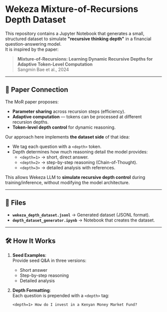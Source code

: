 # Wekeza Mixture-of-Recursions Depth Dataset

This repository contains a Jupyter Notebook that generates a small, structured dataset to simulate **"recursive thinking depth"** in a financial question-answering model.  
It is inspired by the paper:

> **Mixture-of-Recursions: Learning Dynamic Recursive Depths for Adaptive Token-Level Computation**  
> Sangmin Bae et al., 2024

---

## 📜 Paper Connection

The MoR paper proposes:
- **Parameter sharing** across recursion steps (efficiency).
- **Adaptive computation** — tokens can be processed at different recursion depths.
- **Token-level depth control** for dynamic reasoning.

Our approach here implements **the dataset side** of that idea:
- We tag each question with a `<depth>` token.
- Depth determines how much reasoning detail the model provides:
  - `<depth=1>` → short, direct answer.
  - `<depth=2>` → step-by-step reasoning (Chain-of-Thought).
  - `<depth=3>` → detailed analysis with references.

This allows Wekeza LLM to **simulate recursive depth control** during training/inference, without modifying the model architecture.

---

## 📂 Files

- **`wekeza_depth_dataset.jsonl`** → Generated dataset (JSONL format).
- **`depth_dataset_generator.ipynb`** → Notebook that creates the dataset.

---

## 🛠 How It Works

1. **Seed Examples**:  
   Provide seed Q&A in three versions:
   - Short answer
   - Step-by-step reasoning
   - Detailed analysis

2. **Depth Formatting**:  
   Each question is prepended with a `<depth>` tag:
   ```text
   <depth=1> How do I invest in a Kenyan Money Market Fund?
